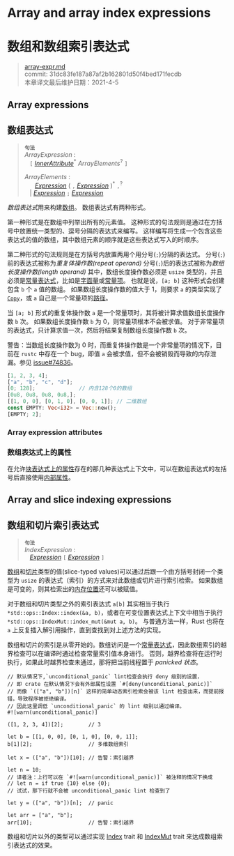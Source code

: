 # Array and array index expressions
# 数组和数组索引表达式

>[array-expr.md](https://github.com/rust-lang/reference/blob/master/src/expressions/array-expr.md)\
>commit: 31dc83fe187a87af2b162801d50f4bed171fecdb \
>本章译文最后维护日期：2021-4-5

## Array expressions
## 数组表达式

> **<sup>句法</sup>**\
> _ArrayExpression_ :\
> &nbsp;&nbsp; `[` [_InnerAttribute_]<sup>\*</sup> _ArrayElements_<sup>?</sup> `]`
>
> _ArrayElements_ :\
> &nbsp;&nbsp; &nbsp;&nbsp; [_Expression_] ( `,` [_Expression_] )<sup>\*</sup> `,`<sup>?</sup>\
> &nbsp;&nbsp; | [_Expression_] `;` [_Expression_]

*数组表达式*用来构建[数组][array]。
数组表达式有两种形式。

第一种形式是在数组中列举出所有的元素值。
这种形式的句法规则是通过在方括号中放置统一类型的、逗号分隔的表达式来编写。
这样编写将生成一个包含这些表达式的值的数组，其中数组元素的顺序就是这些表达式写入的时顺序。

第二种形式的句法规则是在方括号内放置两用个用分号(`;`)分隔的表达式。
分号(`;`)前的表达式被称为*重复体操作数(repeat operand)*
分号(`;`)后的表达式被称为*数组长度操作数(length operand)*
其中，数组长度操作数必须是 `usize` 类型的，并且必须是[常量表达式][constant expression]，比如是[字面量][literal]或[常量项][constant item]。
也就是说，`[a; b]` 这种形式会创建包含 `b` 个 `a` 值的数组。
如果数组长度操作数的值大于 1，则要求 `a` 的类型实现了 [`Copy`][`Copy`]，或 `a` 自己是一个常量项的[路径][path]。

当 `[a; b]` 形式的重复体操作数 `a` 是一个常量项时，其将被计算求值数组长度操作数 `b` 次。
如果数组长度操作数 `b` 为 0，则常量项根本不会被求值。
对于非常量项的表达式，只计算求值一次，然后将结果复制数组长度操作数 `b` 次。

<div class="warning">

警告：当数组长度操作数为 0 时，而重复体操作数是一个非常量项的情况下，目前在 `rustc` 中存在一个 bug，即值 `a` 会被求值，但不会被销毁而导致的内存泄漏。参见 [issue#74836](https://github.com/rust-lang/rust/issues/74836)。

</div>


```rust
[1, 2, 3, 4];
["a", "b", "c", "d"];
[0; 128];              // 内含128个0的数组
[0u8, 0u8, 0u8, 0u8,];
[[1, 0, 0], [0, 1, 0], [0, 0, 1]]; // 二维数组
const EMPTY: Vec<i32> = Vec::new();
[EMPTY; 2];
```

### Array expression attributes
### 数组表达式上的属性

在允许[块表达式上的属性][Inner attributes]存在的那几种表达式上下文中，可以在数组表达式的左括号后直接使用[内部属性][attributes on block expressions]。

## Array and slice indexing expressions
## 数组和切片索引表达式

> **<sup>句法</sup>**\
> _IndexExpression_ :\
> &nbsp;&nbsp; [_Expression_] `[` [_Expression_] `]`

[数组][Array]和[切片][slice]类型的值(slice-typed values)可以通过后跟一个由方括号封闭一个类型为 `usize` 的表达式（索引）的方式来对此数组或切片进行索引检索。
如果数组是可变的，则其检索出的[内存位置][memory location]还可以被赋值。

对于数组和切片类型之外的索引表达式 `a[b]` 其实相当于执行 `*std::ops::Index::index(&a, b)`，或者在可变位置表达式上下文中相当于执行 `*std::ops::IndexMut::index_mut(&mut a, b)`。
与普通方法一样，Rust 也将在 `a` 上反复插入解引用操作，直到查找到对上述方法的实现。

数组和切片的索引是从零开始的。数组访问是一个[常量表达式][constant expression]，因此数组索引的越界检查可以在编译时通过检查常量索引值本身进行。
否则，越界检查将在运行时执行，如果此时越界检查未通过，那将把当前线程置于 *panicked 状态*。

```rust,should_panic
// 默认情况下,`unconditional_panic` lint检查会执行 deny 级别的设置，
// 即 crate 在默认情况下会有外部属性设置 `#[deny(unconditional_panic)]`
// 而像 `(["a", "b"])[n]` 这样的简单动态索引检索会被该 lint 检查出来，而提前报错，导致程序被拒绝编译。
// 因此这里调低 `unconditional_panic` 的 lint 级别以通过编译。
#![warn(unconditional_panic)]

([1, 2, 3, 4])[2];        // 3

let b = [[1, 0, 0], [0, 1, 0], [0, 0, 1]];
b[1][2];                  // 多维数组索引

let x = (["a", "b"])[10]; // 告警：索引越界

let n = 10; 
// 译者注：上行可以在 `#![warn(unconditional_panic)]` 被注释的情况下换成
// let n = if true {10} else {0};
// 试试，那下行就不会被 unconditional_panic lint 检查到了
  
let y = (["a", "b"])[n];  // panic

let arr = ["a", "b"];
arr[10];                  // 告警：索引越界
```

数组和切片以外的类型可以通过实现 [Index] trait 和 [IndexMut] trait 来达成数组索引表达式的效果。

[`Copy`]: ../special-types-and-traits.md#copy
[IndexMut]: ../../std/ops/trait.IndexMut.html
[Index]: ../../std/ops/trait.Index.html
[Inner attributes]: ../attributes.md
[_Expression_]: ../expressions.md
[_InnerAttribute_]: ../attributes.md
[array]: ../types/array.md
[attributes on block expressions]: block-expr.md#attributes-on-block-expressions
[constant expression]: ../const_eval.md#constant-expressions
[constant item]: ../items/constant-items.md
[literal]: ../tokens.md#literals
[memory location]: ../expressions.md#place-expressions-and-value-expressions
[path]: path-expr.md
[slice]: ../types/slice.md